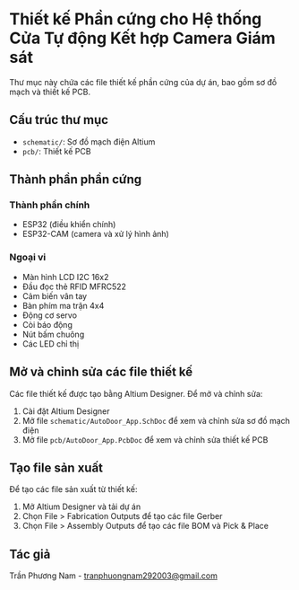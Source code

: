 # Thiết kế Phần cứng cho Hệ thống Cửa Tự động Kết hợp Camera Giám sát

Thư mục này chứa các file thiết kế phần cứng của dự án, bao gồm sơ đồ mạch và thiết kế PCB.

## Cấu trúc thư mục

- `schematic/`: Sơ đồ mạch điện Altium
- `pcb/`: Thiết kế PCB

## Thành phần phần cứng

### Thành phần chính
- ESP32 (điều khiển chính)
- ESP32-CAM (camera và xử lý hình ảnh)

### Ngoại vi
- Màn hình LCD I2C 16x2
- Đầu đọc thẻ RFID MFRC522
- Cảm biến vân tay
- Bàn phím ma trận 4x4
- Động cơ servo
- Còi báo động
- Nút bấm chuông
- Các LED chỉ thị

## Mở và chỉnh sửa các file thiết kế

Các file thiết kế được tạo bằng Altium Designer. Để mở và chỉnh sửa:

1. Cài đặt Altium Designer
2. Mở file `schematic/AutoDoor_App.SchDoc` để xem và chỉnh sửa sơ đồ mạch điện
3. Mở file `pcb/AutoDoor_App.PcbDoc` để xem và chỉnh sửa thiết kế PCB

## Tạo file sản xuất

Để tạo các file sản xuất từ thiết kế:

1. Mở Altium Designer và tải dự án
2. Chọn File > Fabrication Outputs để tạo các file Gerber
3. Chọn File > Assembly Outputs để tạo các file BOM và Pick & Place

## Tác giả

Trần Phương Nam - tranphuongnam292003@gmail.com 
